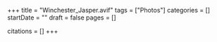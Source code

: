 +++
title = "Winchester_Jasper.avif"
tags = ["Photos"]
categories = []
startDate = ""
draft = false
pages = []

citations = []
+++
